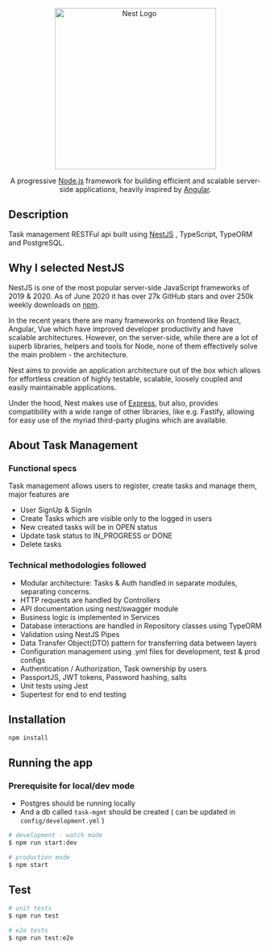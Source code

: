 <p align="center">
  <a href="http://nestjs.com/" target="blank"><img src="https://nestjs.com/img/logo_text.svg" width="320" alt="Nest Logo" /></a>
</p>

  <p align="center">A progressive <a href="http://nodejs.org" target="blank">Node.js</a> framework for building efficient and scalable server-side applications, heavily inspired by <a href="https://angular.io" target="blank">Angular</a>.</p>

## Description

Task management RESTFul api built using [NestJS](https://github.com/nestjs/nest) , TypeScript, TypeORM and PostgreSQL.

## Why I selected NestJS

NestJS is one of the most popular server-side JavaScript frameworks of 2019 & 2020. As of June 2020 it has over 27k GitHub stars and over 250k weekly downloads on [npm](https://www.npmjs.com/package/@nestjs/core).

In the recent years there are many frameworks on frontend like React, Angular, Vue which have improved developer productivity and have scalable architectures. However, on the server-side, while there are a lot of superb libraries, helpers and tools for Node, none of them effectively solve the main problem - the architecture.

Nest aims to provide an application architecture out of the box which allows for effortless creation of highly testable, scalable, loosely coupled and easily maintainable applications.

Under the hood, Nest makes use of [Express](https://expressjs.com/), but also, provides compatibility with a wide range of other libraries, like e.g. Fastify, allowing for easy use of the myriad third-party plugins which are available.

## About Task Management

### Functional specs

Task management allows users to register, create tasks and manage them, major features are

- User SignUp & SignIn
- Create Tasks which are visible only to the logged in users
- New created tasks will be in OPEN status
- Update task status to IN_PROGRESS or DONE
- Delete tasks

### Technical methodologies followed

- Modular architecture: Tasks & Auth handled in separate modules, separating concerns.
- HTTP requests are handled by Controllers
- API documentation using nest/swagger module
- Business logic is implemented in Services
- Database interactions are handled in Repository classes using TypeORM
- Validation using NestJS Pipes
- Data Transfer Object(DTO) pattern for transferring data between layers
- Configuration management using .yml files for development, test & prod configs
- Authentication / Authorization, Task ownership by users
- PassportJS, JWT tokens, Password hashing, salts
- Unit tests using Jest
- Supertest for end to end testing

## Installation

```
npm install
```

## Running the app

### Prerequisite for local/dev mode

- Postgres should be running locally
- And a db called `task-mgmt` should be created ( can be updated in `config/development.yml` )

```bash
# development - watch mode
$ npm run start:dev

# production mode
$ npm start
```

## Test

```bash
# unit tests
$ npm run test

# e2e tests
$ npm run test:e2e

```

<!--
## Support

Nest is an MIT-licensed open source project. It can grow thanks to the sponsors and support by the amazing backers. If you'd like to join them, please [read more here](https://docs.nestjs.com/support).

## Stay in touch

- Author - [Kamil Myśliwiec](https://kamilmysliwiec.com)
- Website - [https://nestjs.com](https://nestjs.com/)
- Twitter - [@nestframework](https://twitter.com/nestframework)

## License

Nest is [MIT licensed](LICENSE). -->
